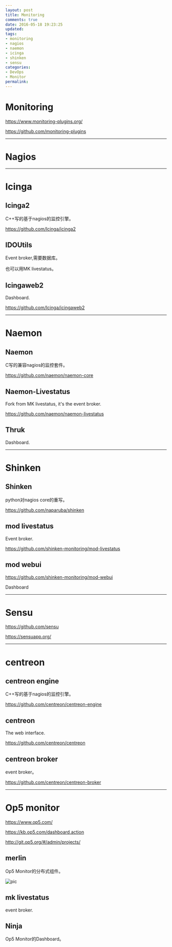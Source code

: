 ```yaml
---
layout: post
title: Monitoring
comments: true
date: 2016-05-18 19:23:25
updated:
tags:
- monitoring
- nagios
- naemon
- icinga
- shinken
- sensu
categories:
- DevOps
- Monitor
permalink:
---
```


# Monitoring

<https://www.monitoring-plugins.org/>

<https://github.com/monitoring-plugins>

***

# Nagios

***

# Icinga

## Icinga2

C++写的基于nagios的监控引擎。

<https://github.com/Icinga/icinga2>

## IDOUtils

Event broker,需要数据库。

也可以用MK livestatus。

## Icingaweb2

Dashboard.

<https://github.com/Icinga/icingaweb2>

***

# Naemon

## Naemon

C写的兼容nagios的监控套件。

<https://github.com/naemon/naemon-core>

## Naemon-Livestatus

Fork from MK livestatus, it's the event broker.

<https://github.com/naemon/naemon-livestatus>

## Thruk

Dashboard.

***

# Shinken

## Shinken

python对nagios core的重写。

<https://github.com/naparuba/shinken>

## mod livestatus

Event broker.

<https://github.com/shinken-monitoring/mod-livestatus>

## mod webui

<https://github.com/shinken-monitoring/mod-webui>

Dashboard

***

# Sensu

<https://github.com/sensu>

<https://sensuapp.org/>

***

# centreon

## centreon engine

C++写的基于nagios的监控引擎。

<https://github.com/centreon/centreon-engine>

## centreon

The web interface.

<https://github.com/centreon/centreon>

## centreon broker

event broker。

<https://github.com/centreon/centreon-broker>

***

# Op5 monitor

<https://www.op5.com/>

<https://kb.op5.com/dashboard.action>

<http://git.op5.org/#/admin/projects/>

## merlin

Op5 Monitor的分布式组件。

![pic](/images/merlin.PNG)

## mk livestatus

event broker.

## Ninja

Op5 Monitor的Dashboard。

